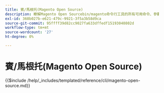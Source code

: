 ```yaml
---
title: 賓/馬根托(Magento Open Source)
description: 瞭解Magento Open Sourcebin/magento命令行工具的所有可用命令、參數和選項。
exl-id: 360b027b-e621-479c-9921-3f5a3b58d9ca
source-git-commit: 95ffff39d82cc9027fa633dffedf15193040802d
workflow-type: tm+mt
source-wordcount: '27'
ht-degree: 0%

---
```


# 賓/馬根托(Magento Open Source)

{{$include /help/_includes/templated/reference/cli/magento-open-source.md}}
